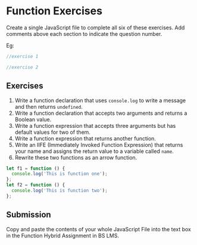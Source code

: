 # Function Exercises

Create a single JavaScript file to complete all six of these exercises. Add comments above each section to indicate the question number.

Eg:

```js
//exercise 1

//exercise 2
```

## Exercises

1. Write a function declaration that uses `console.log` to write a message and then returns `undefined`.
2. Write a function declaration that accepts two arguments and returns a Boolean value.
3. Write a function expression that accepts three arguments but has default values for two of them.
4. Write a function expression that returns another function.
5. Write an IIFE (Immediately Invoked Function Expression) that returns your name and assigns the return value to a variable called `name`.
6. Rewrite these two functions as an arrow function.

```js
let f1 = function () {
  console.log('This is function one');
};
let f2 = function () {
  console.log('This is function two');
};
```

## Submission

Copy and paste the contents of your whole JavaScript File into the text box in the Function Hybrid Assignment in BS LMS.
